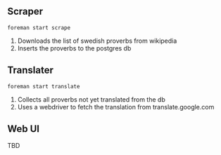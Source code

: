 ## Scraper

`foreman start scrape`

1. Downloads the list of swedish proverbs from wikipedia
2. Inserts the proverbs to the postgres db

## Translater

`foreman start translate`

1. Collects all proverbs not yet translated from the db
2. Uses a webdriver to fetch the translation from translate.google.com

## Web UI

TBD
